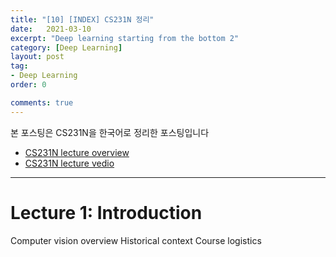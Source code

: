```yaml
---
title: "[10] [INDEX] CS231N 정리"
date:   2021-03-10
excerpt: "Deep learning starting from the bottom 2"
category: [Deep Learning]
layout: post
tag:
- Deep Learning
order: 0

comments: true
---
```


본 포스팅은 CS231N을 한국어로 정리한 포스팅입니다   
* [CS231N lecture overview](http://cs231n.stanford.edu/schedule.html)     
* [CS231N lecture vedio](https://www.youtube.com/watch?v=vT1JzLTH4G4)


-----


# Lecture 1: Introduction
Computer vision overview
Historical context
Course logistics
